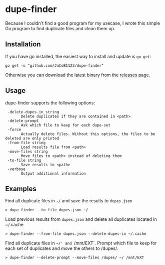 # dupe-finder
Because I couldn't find a good program for my usecase, I wrote this simple Go program to find duplicate files and clean them up.

## Installation

If you have go installed, the easiest way to install and update is `go get`:

```
go get -u "github.com/JaCoB1123/dupe-finder"
```

Otherwise you can download the latest binary from the [releases](https://github.com/JaCoB1123/dupe-finder/releases) page.

## Usage

dupe-finder supports the following options:
```
 -delete-dupes-in string
       Delete duplicates if they are contained in <path>
 -delete-prompt
       Ask which file to keep for each dupe-set
 -force
       Actually delete files. Without this options, the files to be deleted are only printed
 -from-file string
       Load results file from <path>
 -move-files string
       Move files to <path> instead of deleting them
 -to-file string
       Save results to <path>
 -verbose
       Output additional information
```

## Examples

Find all duplicate files in `~/` and save the results to `dupes.json`
```
> dupe-finder --to-file dupes.json ~/
```

Load previous results from `dupes.json` and delete all duplicates located in ~/.cache
```
> dupe-finder --from-file dupes.json --delete-dupes-in ~/.cache
```

Find all duplicate files in `~/' and `/mnt/EXT`. Prompt which file to keep for each set of duplicates and move the others to /dupes/.
```
> dupe-finder --delete-prompt --move-files /dupes/ ~/ /mnt/EXT
```

